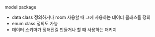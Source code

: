 model package

- data class 정의하거나 room 사용할 때 그에 사용하는 데이터 클래스들 정의 
- enum class 정의도 가능
- 데이터 스키마가 정해진걸 만들거나 할 때 사용하는 패키지